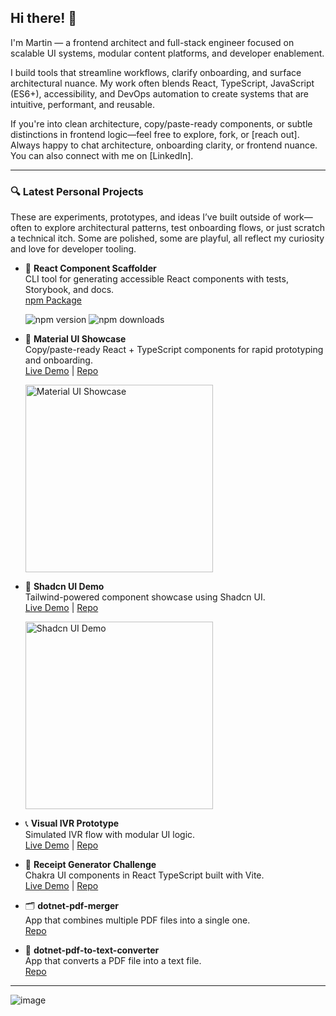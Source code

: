 ## Hi there! 👋  
I'm Martin — a frontend architect and full-stack engineer focused on scalable UI systems, modular content platforms, and developer enablement.

I build tools that streamline workflows, clarify onboarding, and surface architectural nuance. My work often blends React, TypeScript, JavaScript (ES6+), accessibility, and DevOps automation to create systems that are intuitive, performant, and reusable.

If you're into clean architecture, copy/paste-ready components, or subtle distinctions in frontend logic—feel free to explore, fork, or [reach out]. Always happy to chat architecture, onboarding clarity, or frontend nuance. You can also connect with me on [LinkedIn].

---

### 🔍 Latest Personal Projects  
These are experiments, prototypes, and ideas I’ve built outside of work—often to explore architectural patterns, test onboarding flows, or just scratch a technical itch. Some are polished, some are playful, all reflect my curiosity and love for developer tooling.

- 🚀 **React Component Scaffolder**  
  CLI tool for generating accessible React components with tests, Storybook, and docs.  
  [npm Package](https://www.npmjs.com/package/react-component-scaffolder)
  
  ![npm version](https://img.shields.io/npm/v/react-component-scaffolder.svg) ![npm downloads](https://img.shields.io/npm/dm/react-component-scaffolder.svg)

- 🎨 **Material UI Showcase**  
  Copy/paste-ready React + TypeScript components for rapid prototyping and onboarding.  
  [Live Demo](https://martinmqz.github.io/material-ui-showcase?github=md) | [Repo](https://github.com/martinmqz/material-ui-showcase)
  
  <img width="300" alt="Material UI Showcase" src="https://github.com/user-attachments/assets/26d13b9f-4842-4637-bcc1-90fac4edcc10" />

- 🧩 **Shadcn UI Demo**  
  Tailwind-powered component showcase using Shadcn UI.  
  [Live Demo](https://martinmqz.github.io/shadcn-ui-demo/?github=md) | [Repo](https://github.com/martinmqz/shadcn-ui-demo)
  
  <img width="300" alt="Shadcn UI Demo" src="https://github.com/user-attachments/assets/ff7af8da-19df-49f0-8663-de5758c4c95a" />

- 📞 **Visual IVR Prototype**  
  Simulated IVR flow with modular UI logic.  
  [Live Demo](https://martinmqz.github.io/visual-ivr-prototype?github=md) | [Repo](https://github.com/martinmqz/visual-ivr-prototype)

- 🧾 **Receipt Generator Challenge**  
  Chakra UI components in React TypeScript built with Vite.  
  [Live Demo](https://martinmqz.github.io/receipt-generator/?github=md) | [Repo](https://github.com/martinmqz/receipt-generator)

- 🗂️ **dotnet-pdf-merger**  
  App that combines multiple PDF files into a single one.  
  [Repo](https://github.com/martinmqz/dotnet-pdf-merger)

- 📄 **dotnet-pdf-to-text-converter**  
  App that converts a PDF file into a text file.  
  [Repo](https://github.com/martinmqz/dotnet-pdf-to-text-converter)
  
---

<!--
**martinmqz/martinmqz** is a ✨ _special_ ✨ repository because its `README.md` (this file) appears on your GitHub profile.

Here are some ideas to get you started:

- 🔭 I’m currently working on ...
- 🌱 I’m currently learning ...
- 👯 I’m looking to collaborate on ...
- 🤔 I’m looking for help with ...
- 💬 Ask me about ...
- 📫 How to reach me: ...
- 😄 Pronouns: ...
- ⚡ Fun fact: ...
-->

![image](https://martinstack.dev/pixel)
